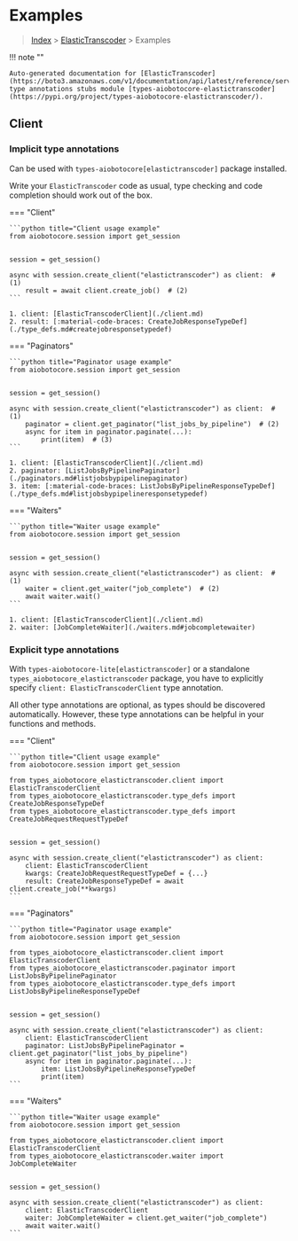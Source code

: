 # Examples

> [Index](../README.md) > [ElasticTranscoder](./README.md) > Examples

!!! note ""

    Auto-generated documentation for [ElasticTranscoder](https://boto3.amazonaws.com/v1/documentation/api/latest/reference/services/elastictranscoder.html#ElasticTranscoder)
    type annotations stubs module [types-aiobotocore-elastictranscoder](https://pypi.org/project/types-aiobotocore-elastictranscoder/).

## Client

### Implicit type annotations

Can be used with `types-aiobotocore[elastictranscoder]` package installed.

Write your `ElasticTranscoder` code as usual,
type checking and code completion should work out of the box.



=== "Client"

    ```python title="Client usage example"
    from aiobotocore.session import get_session


    session = get_session()

    async with session.create_client("elastictranscoder") as client:  # (1)
        result = await client.create_job()  # (2)
    ```

    1. client: [ElasticTranscoderClient](./client.md)
    2. result: [:material-code-braces: CreateJobResponseTypeDef](./type_defs.md#createjobresponsetypedef) 



=== "Paginators"

    ```python title="Paginator usage example"
    from aiobotocore.session import get_session


    session = get_session()

    async with session.create_client("elastictranscoder") as client:  # (1)
        paginator = client.get_paginator("list_jobs_by_pipeline")  # (2)
        async for item in paginator.paginate(...):
            print(item)  # (3)
    ```

    1. client: [ElasticTranscoderClient](./client.md)
    2. paginator: [ListJobsByPipelinePaginator](./paginators.md#listjobsbypipelinepaginator)
    3. item: [:material-code-braces: ListJobsByPipelineResponseTypeDef](./type_defs.md#listjobsbypipelineresponsetypedef) 



=== "Waiters"

    ```python title="Waiter usage example"
    from aiobotocore.session import get_session


    session = get_session()

    async with session.create_client("elastictranscoder") as client:  # (1)
        waiter = client.get_waiter("job_complete")  # (2)
        await waiter.wait()
    ```

    1. client: [ElasticTranscoderClient](./client.md)
    2. waiter: [JobCompleteWaiter](./waiters.md#jobcompletewaiter)


### Explicit type annotations

With `types-aiobotocore-lite[elastictranscoder]`
or a standalone `types_aiobotocore_elastictranscoder` package, you have to explicitly specify
`client: ElasticTranscoderClient` type annotation.

All other type annotations are optional, as types should be discovered automatically.
However, these type annotations can be helpful in your functions and methods.


=== "Client"

    ```python title="Client usage example"
    from aiobotocore.session import get_session

    from types_aiobotocore_elastictranscoder.client import ElasticTranscoderClient
    from types_aiobotocore_elastictranscoder.type_defs import CreateJobResponseTypeDef
    from types_aiobotocore_elastictranscoder.type_defs import CreateJobRequestRequestTypeDef


    session = get_session()

    async with session.create_client("elastictranscoder") as client:
        client: ElasticTranscoderClient
        kwargs: CreateJobRequestRequestTypeDef = {...}
        result: CreateJobResponseTypeDef = await client.create_job(**kwargs)
    ```



=== "Paginators"

    ```python title="Paginator usage example"
    from aiobotocore.session import get_session

    from types_aiobotocore_elastictranscoder.client import ElasticTranscoderClient
    from types_aiobotocore_elastictranscoder.paginator import ListJobsByPipelinePaginator
    from types_aiobotocore_elastictranscoder.type_defs import ListJobsByPipelineResponseTypeDef


    session = get_session()

    async with session.create_client("elastictranscoder") as client:
        client: ElasticTranscoderClient
        paginator: ListJobsByPipelinePaginator = client.get_paginator("list_jobs_by_pipeline")
        async for item in paginator.paginate(...):
            item: ListJobsByPipelineResponseTypeDef
            print(item)
    ```



=== "Waiters"

    ```python title="Waiter usage example"
    from aiobotocore.session import get_session

    from types_aiobotocore_elastictranscoder.client import ElasticTranscoderClient
    from types_aiobotocore_elastictranscoder.waiter import JobCompleteWaiter


    session = get_session()

    async with session.create_client("elastictranscoder") as client:
        client: ElasticTranscoderClient
        waiter: JobCompleteWaiter = client.get_waiter("job_complete")
        await waiter.wait()
    ```
